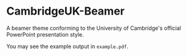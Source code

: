 # CambridgeUK-Beamer
A beamer theme conforming to the University of Cambridge's official PowerPoint presentation style.

You may see the example output in `example.pdf`.
